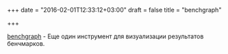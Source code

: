 +++
date = "2016-02-01T12:33:12+03:00"
draft = false
title = "benchgraph"

+++

<p><a href="https://github.com/CodingBerg/benchgraph">benchgraph</a>&nbsp;- Еще один инструмент для визуализации результатов бенчмарков.</p>

